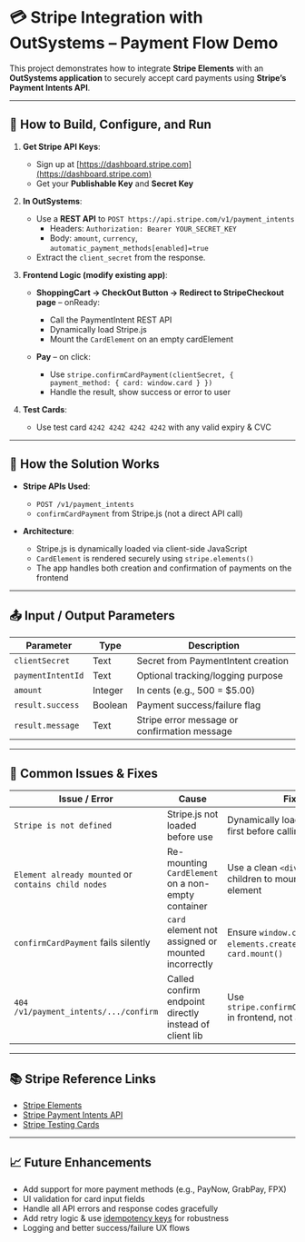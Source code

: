 # 💳 Stripe Integration with OutSystems – Payment Flow Demo

This project demonstrates how to integrate **Stripe Elements** with an **OutSystems application** to securely accept card payments using **Stripe’s Payment Intents API**.

---

## 🔧 How to Build, Configure, and Run

1. **Get Stripe API Keys**:
   - Sign up at [https://dashboard.stripe.com](https://dashboard.stripe.com)
   - Get your **Publishable Key** and **Secret Key**

2. **In OutSystems**:
   - Use a **REST API** to `POST https://api.stripe.com/v1/payment_intents`
     - Headers: `Authorization: Bearer YOUR_SECRET_KEY`
     - Body: `amount`, `currency`, `automatic_payment_methods[enabled]=true`
   - Extract the `client_secret` from the response.

3. **Frontend Logic (modify existing app)**:
   - **ShoppingCart -> CheckOut Button -> Redirect to StripeCheckout page** – onReady:
     - Call the PaymentIntent REST API
     - Dynamically load Stripe.js
     - Mount the `CardElement` on an empty cardElement

   - **Pay** – on click:
     - Use `stripe.confirmCardPayment(clientSecret, { payment_method: { card: window.card } })`
     - Handle the result, show success or error to user

4. **Test Cards**:
   - Use test card `4242 4242 4242 4242` with any valid expiry & CVC

---

## 🧠 How the Solution Works

- **Stripe APIs Used**:
  - `POST /v1/payment_intents`
  - `confirmCardPayment` from Stripe.js (not a direct API call)

- **Architecture**:
  - Stripe.js is dynamically loaded via client-side JavaScript
  - `CardElement` is rendered securely using `stripe.elements()`
  - The app handles both creation and confirmation of payments on the frontend

---

## 📤 Input / Output Parameters

| Parameter           | Type     | Description                                    |
|---------------------|----------|------------------------------------------------|
| `clientSecret`      | Text     | Secret from PaymentIntent creation             |
| `paymentIntentId`   | Text     | Optional tracking/logging purpose              |
| `amount`            | Integer  | In cents (e.g., 500 = $5.00)                   |
| `result.success`    | Boolean  | Payment success/failure flag                   |
| `result.message`    | Text     | Stripe error message or confirmation message   |

---

## 🚫 Common Issues & Fixes

| Issue / Error                                   | Cause                                                  | Fix                                                                 |
|--------------------------------------------------|---------------------------------------------------------|----------------------------------------------------------------------|
| `Stripe is not defined`                         | Stripe.js not loaded before use                         | Dynamically load Stripe.js first before calling `Stripe()`          |
| `Element already mounted` or `contains child nodes` | Re-mounting `CardElement` on a non-empty container     | Use a clean `<div>` with no children to mount the element           |
| `confirmCardPayment` fails silently             | `card` element not assigned or mounted incorrectly      | Ensure `window.card = elements.create('card')` and `card.mount()`   |
| `404 /v1/payment_intents/.../confirm`           | Called confirm endpoint directly instead of client lib  | Use `stripe.confirmCardPayment()` in frontend, not a REST call      |

---

## 📚 Stripe Reference Links

- [Stripe Elements](https://stripe.com/docs/elements)
- [Stripe Payment Intents API](https://stripe.com/docs/payments/payment-intents)
- [Stripe Testing Cards](https://stripe.com/docs/testing)

---

## 📈 Future Enhancements

- Add support for more payment methods (e.g., PayNow, GrabPay, FPX)
- UI validation for card input fields
- Handle all API errors and response codes gracefully
- Add retry logic & use [idempotency keys](https://stripe.com/docs/idempotency) for robustness
- Logging and better success/failure UX flows

